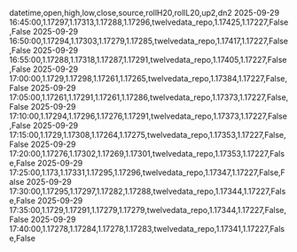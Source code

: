 datetime,open,high,low,close,source,rollH20,rollL20,up2,dn2
2025-09-29 16:45:00,1.17297,1.17313,1.17288,1.17296,twelvedata_repo,1.17425,1.17227,False,False
2025-09-29 16:50:00,1.17294,1.17303,1.17279,1.17285,twelvedata_repo,1.17417,1.17227,False,False
2025-09-29 16:55:00,1.17288,1.17318,1.17287,1.17291,twelvedata_repo,1.17405,1.17227,False,False
2025-09-29 17:00:00,1.1729,1.17298,1.17261,1.17265,twelvedata_repo,1.17384,1.17227,False,False
2025-09-29 17:05:00,1.17261,1.17291,1.17261,1.17286,twelvedata_repo,1.17373,1.17227,False,False
2025-09-29 17:10:00,1.17294,1.17296,1.17276,1.17291,twelvedata_repo,1.17373,1.17227,False,False
2025-09-29 17:15:00,1.1729,1.17308,1.17264,1.17275,twelvedata_repo,1.17353,1.17227,False,False
2025-09-29 17:20:00,1.17276,1.17302,1.17269,1.17301,twelvedata_repo,1.17353,1.17227,False,False
2025-09-29 17:25:00,1.173,1.17331,1.17295,1.17296,twelvedata_repo,1.17347,1.17227,False,False
2025-09-29 17:30:00,1.17295,1.17297,1.17282,1.17288,twelvedata_repo,1.17344,1.17227,False,False
2025-09-29 17:35:00,1.1729,1.17291,1.17279,1.17279,twelvedata_repo,1.17344,1.17227,False,False
2025-09-29 17:40:00,1.17278,1.17284,1.17278,1.17283,twelvedata_repo,1.17341,1.17227,False,False
